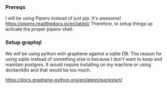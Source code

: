 
### Prereqs

I will be using Pipenv instead of just pip. It's awesome! https://pipenv.readthedocs.io/en/latest/ Therefore, to setup things up activate the proper pipenv shell.


### Setup graphql

We will be using python with graphene against a sqlite DB. The reason for using sqlite instead of something else is because I don't want to keep and maintain postgres. It would require installing on my machine or using docker/k8s and that would be too much.

https://docs.graphene-python.org/en/latest/quickstart/



